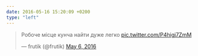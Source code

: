 ```yaml
---
date: 2016-05-16 15:20:09 +0200
type: "left"
---
```

<blockquote class="twitter-tweet" data-lang="en"><p lang="uk" dir="ltr">Робоче місце кунча найти дуже легко <a href="https://t.co/P4higj7ZmM">pic.twitter.com/P4higj7ZmM</a></p>&mdash; frutik (@frutik) <a href="https://twitter.com/frutik/status/728526946309685248">May 6, 2016</a></blockquote>

